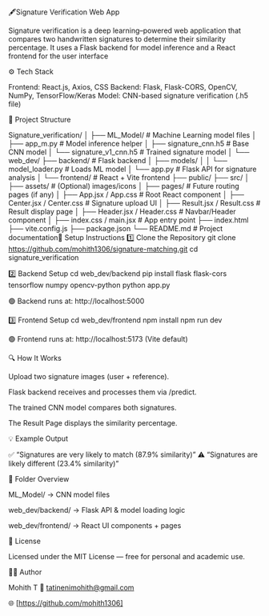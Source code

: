 🖋️Signature Verification Web App

Signature verification is a deep learning–powered web application that compares two handwritten signatures to determine their similarity percentage. It uses a Flask backend for model inference and a React frontend for the user interface

⚙️ Tech Stack

Frontend: React.js, Axios, CSS
Backend: Flask, Flask-CORS, OpenCV, NumPy, TensorFlow/Keras
Model: CNN-based signature verification (.h5 file)

🧠 Project Structure

Signature_verification/
│
├── ML_Model/ # Machine Learning model files
│ ├── app_m.py # Model inference helper
│ ├── signature_cnn.h5 # Base CNN model
│ └── signature_v1_cnn.h5 # Trained signature model
│
└── web_dev/
├── backend/ # Flask backend
│ ├── models/
│ │ └── model_loader.py # Loads ML model
│ └── app.py # Flask API for signature analysis
│
└── frontend/ # React + Vite frontend
├── public/
├── src/
│ ├── assets/ # (Optional) images/icons
│ ├── pages/ # Future routing pages (if any)
│ ├── App.jsx / App.css # Root React component
│ ├── Center.jsx / Center.css # Signature upload UI
│ ├── Result.jsx / Result.css # Result display page
│ ├── Header.jsx / Header.css # Navbar/Header component
│ ├── index.css / main.jsx # App entry point
├── index.html
├── vite.config.js
├── package.json
└── README.md # Project documentation🚀 Setup Instructions
1️⃣ Clone the Repository
git clone https://github.com/mohith1306/signature-matching.git
cd signature_verification

2️⃣ Backend Setup
cd web_dev/backend
pip install flask flask-cors tensorflow numpy opencv-python
python app.py


🟢 Backend runs at: http://localhost:5000

3️⃣ Frontend Setup
cd web_dev/frontend
npm install
npm run dev


🟢 Frontend runs at: http://localhost:5173
 (Vite default)

🔍 How It Works

Upload two signature images (user + reference).

Flask backend receives and processes them via /predict.

The trained CNN model compares both signatures.

The Result Page displays the similarity percentage.

💡 Example Output

✅ “Signatures are very likely to match (87.9% similarity)”
⚠️ “Signatures are likely different (23.4% similarity)”

📁 Folder Overview

ML_Model/ → CNN model files

web_dev/backend/ → Flask API & model loading logic

web_dev/frontend/ → React UI components + pages

📄 License

Licensed under the MIT License — free for personal and academic use.

👨‍💻 Author

Mohith T
📧 tatinenimohith@gmail.com

🌐 [https://github.com/mohith1306]
